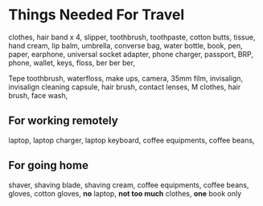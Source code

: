 # Things Needed For Travel

clothes, hair band x 4, slipper, toothbrush, toothpaste,
cotton butts, tissue,
hand cream, lip balm, umbrella, converse bag,
water bottle,
book, pen, paper,
earphone, universal socket adapter, phone charger,
passport, BRP, phone, wallet, keys,
floss,
ber ber ber,

Tepe toothbrush, waterfloss, make ups, camera, 35mm film, invisalign, invisalign
cleaning capsule, hair brush, contact lenses, M clothes, hair brush,
face wash,

## For working remotely

laptop, laptop charger, laptop keyboard,
coffee equipments, coffee beans,

## For going home

shaver, shaving blade, shaving cream,
coffee equipments, coffee beans,
gloves, cotton gloves,
**no** laptop, **not too much** clothes, **one** book only
